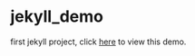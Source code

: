 # jekyll_demo


first jekyll project, 
click [here](https://real-zone.github.io/jekyll_demo/ "jekyll_demo") to view this demo. 
